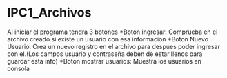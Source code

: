 # IPC1_Archivos
Al iniciar el programa tendra 3 botones
*Boton ingresar: Comprueba en el archivo creado si existe un usuario con esa informacion
*Boton Nuevo Usuario: Crea un nuevo registro en el archivo para despues poder ingresar con el.(Los campos usuario y contraseña deben de estar llenos para guardar esta info)
*Boton mostrar usuarios: Muestra los usuarios en consola